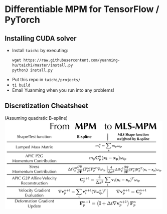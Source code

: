 # Differentiable MPM for TensorFlow / PyTorch
## Installing CUDA solver

- Install `taichi` by executing:
  ```
  wget https://raw.githubusercontent.com/yuanming-hu/taichi/master/install.py
  python3 install.py
  ```
- Put this repo in `taichi/projects/`
- ```ti build```
- Email Yuanming when you run into any problems!


## Discretization Cheatsheet
(Assuming quadratic B-spline)
<img src="/data/images/comparison.jpg" with="1000">
